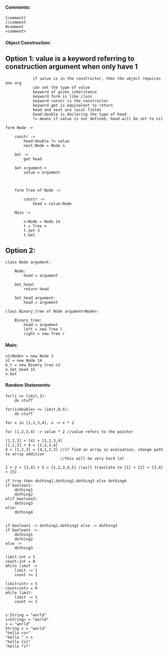 #### Comments:

    {comment}
    //comment
    #comment
    <comment>

#### Object Construction:

## Option 1:    value is a keyword referring to construction argument when only have 1
                if value is in the constructor, then the object requires one arg
                can set the type of value
                keyword of gives inheritance
                keyword form is like class
                keyword constr is the constructor
                keyword get is equivalent to return 
                head and next are local fields
                head:double is declaring the type of head
                ?= means if value is not defined, head will be set to nil

    form Node ->

        constr ->
            head:double ?= value
            next:Node = Node n

        Get ->
            get head

        Set argument->
            value = argument



        form Tree of Node ->

            constr ->
                head = value:Node

        Main ->

            n:Node = Node 14
            t = Tree n
            t.Set 3
            t.Get

## Option 2:

    class Node argument:

        Node:
            head = argument

        Get_head:
            return head

        Set_head argument:
            head = argument

    class Binary_tree of Node argument<Node>:

        Binary_tree:
            head = argument
            left = new Tree l
            right = new Tree r
        
#### Main:

    n1<Node> = new Node 3
    n2 = new Node 14
    b_t = new Binary_tree n2
    n.Set_head 15
    n.Get


#### Random Statements:

    for(i <= limit,1):
        do stuff

    for(i<double> <= limit,0.5):
        do stuff

    for x in [1,2,3,4], x -> x * 2

    for [1,2,3,4] -> value * 2 //value refers to the pointer

    [1,2,3] + [4] = [1,2,3,4]
    [1,2,3] + 4 = [1,2,3,4]
    4 + [1,2,3] = [4,1,2,3] //if find an array in evaluation, change path to array addition
                            //this will be very hard lol

    1 + 2 + [3,4] + 5 = [1,2,3,4,5] //will translate to [1] + [2] + [3,4] + [5]

    if true then dothing1,dothing2,dothing3 else dothing4
    if boolean1:
        dothing1
        dothing2
    elif boolean2:
        dothing3
    else:
        dothing4


    if boolean1 -> dothing1,dothing2 else -> dothing3
    if boolean1 ->
        dothing1
        dothing2
    else ->
        dothing3

    limit:int = 5
    count:int = 0
    while limit ->
        limit -= 1
        count += 1

    limit<int> = 5
    count<int> = 0
    while limit:
        limit -= 1
        count += 1


    s:String = "world"
    s<String> = "world"
    s = "world"
    String s = "world"
    "hello <s>"
    "hello " + s
    "hello {s}"
    "hello *s*"
